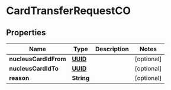 
# CardTransferRequestCO

## Properties
Name | Type | Description | Notes
------------ | ------------- | ------------- | -------------
**nucleusCardIdFrom** | [**UUID**](UUID.md) |  |  [optional]
**nucleusCardIdTo** | [**UUID**](UUID.md) |  |  [optional]
**reason** | **String** |  |  [optional]




